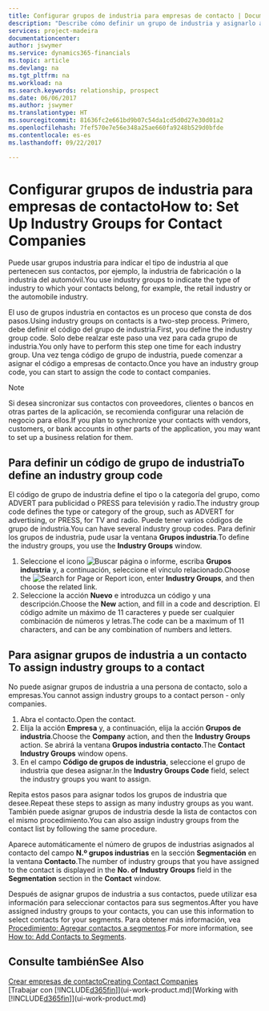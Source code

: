 ```yaml
---
title: Configurar grupos de industria para empresas de contacto | Documentos de Microsoft
description: "Describe cómo definir un grupo de industria y asignarlo a una empresa de contacto, por ejemplo, en la industria minorista o la industria del automóvil."
services: project-madeira
documentationcenter: 
author: jswymer
ms.service: dynamics365-financials
ms.topic: article
ms.devlang: na
ms.tgt_pltfrm: na
ms.workload: na
ms.search.keywords: relationship, prospect
ms.date: 06/06/2017
ms.author: jswymer
ms.translationtype: HT
ms.sourcegitcommit: 81636fc2e661bd9b07c54da1cd5d0d27e30d01a2
ms.openlocfilehash: 7fef570e7e56e348a25ae660fa9248b529d0bfde
ms.contentlocale: es-es
ms.lasthandoff: 09/22/2017

---
```

# <a name="how-to-set-up-industry-groups-for-contact-companies"></a><span data-ttu-id="01640-103">Configurar grupos de industria para empresas de contacto</span><span class="sxs-lookup"><span data-stu-id="01640-103">How to: Set Up Industry Groups for Contact Companies</span></span>
<span data-ttu-id="01640-104">Puede usar grupos industria para indicar el tipo de industria al que pertenecen sus contactos, por ejemplo, la industria de fabricación o la industria del automóvil.</span><span class="sxs-lookup"><span data-stu-id="01640-104">You use industry groups to indicate the type of industry to which your contacts belong, for example, the retail industry or the automobile industry.</span></span>

<span data-ttu-id="01640-105">El uso de grupos industria en contactos es un proceso que consta de dos pasos.</span><span class="sxs-lookup"><span data-stu-id="01640-105">Using industry groups on contacts is a two-step process.</span></span> <span data-ttu-id="01640-106">Primero, debe definir el código del grupo de industria.</span><span class="sxs-lookup"><span data-stu-id="01640-106">First, you define the industry group code.</span></span> <span data-ttu-id="01640-107">Solo debe realzar este paso una vez para cada grupo de industria.</span><span class="sxs-lookup"><span data-stu-id="01640-107">You only have to perform this step one time for each industry group.</span></span> <span data-ttu-id="01640-108">Una vez tenga código de grupo de industria, puede comenzar a asignar el código a empresas de contacto.</span><span class="sxs-lookup"><span data-stu-id="01640-108">Once you have an industry group code, you can start to assign the code to contact companies.</span></span>

> [!NOTE]  
>   <span data-ttu-id="01640-109">Si desea sincronizar sus contactos con proveedores, clientes o bancos en otras partes de la aplicación, se recomienda configurar una relación de negocio para ellos.</span><span class="sxs-lookup"><span data-stu-id="01640-109">If you plan to synchronize your contacts with vendors, customers, or bank accounts in other parts of the application, you may want to set up a business relation for them.</span></span>

## <a name="to-define-an-industry-group-code"></a><span data-ttu-id="01640-110">Para definir un código de grupo de industria</span><span class="sxs-lookup"><span data-stu-id="01640-110">To define an industry group code</span></span>
<span data-ttu-id="01640-111">El código de grupo de industria define el tipo o la categoría del grupo, como ADVERT para publicidad o PRESS para televisión y radio.</span><span class="sxs-lookup"><span data-stu-id="01640-111">The industry group code defines the type or category of the group, such as ADVERT for advertising, or PRESS, for TV and radio.</span></span> <span data-ttu-id="01640-112">Puede tener varios códigos de grupo de industria.</span><span class="sxs-lookup"><span data-stu-id="01640-112">You can have several industry group codes.</span></span> <span data-ttu-id="01640-113">Para definir los grupos de industria, pude usar la ventana **Grupos industria**.</span><span class="sxs-lookup"><span data-stu-id="01640-113">To define the industry groups, you use the **Industry Groups** window.</span></span>

1. <span data-ttu-id="01640-114">Seleccione el icono ![Buscar página o informe](media/ui-search/search_small.png "icono Buscar página o informe"), escriba **Grupos industria** y, a continuación, seleccione el vínculo relacionado.</span><span class="sxs-lookup"><span data-stu-id="01640-114">Choose the ![Search for Page or Report](media/ui-search/search_small.png "Search for Page or Report icon") icon, enter **Industry Groups**, and then choose the related link.</span></span>
2. <span data-ttu-id="01640-115">Seleccione la acción **Nuevo** e introduzca un código y una descripción.</span><span class="sxs-lookup"><span data-stu-id="01640-115">Choose the **New** action, and fill in a code and description.</span></span> <span data-ttu-id="01640-116">El código admite un máximo de 11 caracteres y puede ser cualquier combinación de números y letras.</span><span class="sxs-lookup"><span data-stu-id="01640-116">The code can be a maximum of 11 characters, and can be any combination of numbers and letters.</span></span>

## <span data-ttu-id="01640-117"><a name="AssignIndustryGroupContact"></a> Para asignar grupos de industria a un contacto</span><span class="sxs-lookup"><span data-stu-id="01640-117"><a name="AssignIndustryGroupContact"></a> To assign industry groups to a contact</span></span>
<span data-ttu-id="01640-118">No puede asignar grupos de industria a una persona de contacto, solo a empresas.</span><span class="sxs-lookup"><span data-stu-id="01640-118">You cannot assign industry groups to a contact person - only companies.</span></span>

1. <span data-ttu-id="01640-119">Abra el contacto.</span><span class="sxs-lookup"><span data-stu-id="01640-119">Open the contact.</span></span>
2. <span data-ttu-id="01640-120">Elija la acción **Empresa** y, a continuación, elija la acción **Grupos de industria**.</span><span class="sxs-lookup"><span data-stu-id="01640-120">Choose the **Company** action, and then the **Industry Groups** action.</span></span> <span data-ttu-id="01640-121">Se abrirá la ventana **Grupos industria contacto**.</span><span class="sxs-lookup"><span data-stu-id="01640-121">The **Contact Industry Groups** window opens.</span></span>
3. <span data-ttu-id="01640-122">En el campo **Código de grupos de industria**, seleccione el grupo de industria que desea asignar.</span><span class="sxs-lookup"><span data-stu-id="01640-122">In the **Industry Groups Code** field, select the industry groups you want to assign.</span></span>

<span data-ttu-id="01640-123">Repita estos pasos para asignar todos los grupos de industria que desee.</span><span class="sxs-lookup"><span data-stu-id="01640-123">Repeat these steps to assign as many industry groups as you want.</span></span> <span data-ttu-id="01640-124">También puede asignar grupos de industria desde la lista de contactos con el mismo procedimiento.</span><span class="sxs-lookup"><span data-stu-id="01640-124">You can also assign industry groups from the contact list by following the same procedure.</span></span>

<span data-ttu-id="01640-125">Aparece automáticamente el número de grupos de industrias asignados al contacto del campo **N.º grupos industrias** en la sección **Segmentación** en la ventana **Contacto**.</span><span class="sxs-lookup"><span data-stu-id="01640-125">The number of industry groups that you have assigned to the contact is displayed in the **No. of Industry Groups** field in the **Segmentation** section in the **Contact** window.</span></span>

<span data-ttu-id="01640-126">Después de asignar grupos de industria a sus contactos, puede utilizar esa información para seleccionar contactos para sus segmentos.</span><span class="sxs-lookup"><span data-stu-id="01640-126">After you have assigned industry groups to your contacts, you can use this information to select contacts for your segments.</span></span> <span data-ttu-id="01640-127">Para obtener más información, vea [Procedimiento: Agregar contactos a segmentos](marketing-add-contact-segment.md).</span><span class="sxs-lookup"><span data-stu-id="01640-127">For more information, see [How to: Add Contacts to Segments](marketing-add-contact-segment.md).</span></span>

## <a name="see-also"></a><span data-ttu-id="01640-128">Consulte también</span><span class="sxs-lookup"><span data-stu-id="01640-128">See Also</span></span>
[<span data-ttu-id="01640-129">Crear empresas de contacto</span><span class="sxs-lookup"><span data-stu-id="01640-129">Creating Contact Companies</span></span>](marketing-create-contact-companies.md)  
<span data-ttu-id="01640-130">[Trabajar con [!INCLUDE[d365fin](includes/d365fin_md.md)]](ui-work-product.md)</span><span class="sxs-lookup"><span data-stu-id="01640-130">[Working with [!INCLUDE[d365fin](includes/d365fin_md.md)]](ui-work-product.md)</span></span>

